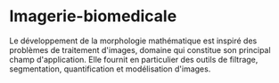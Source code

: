 # Imagerie-biomedicale

Le développement de la morphologie mathématique est inspiré des problèmes de traitement d'images, domaine qui constitue son principal champ d'application. Elle fournit en particulier des outils de filtrage, segmentation, quantification et modélisation d'images.
